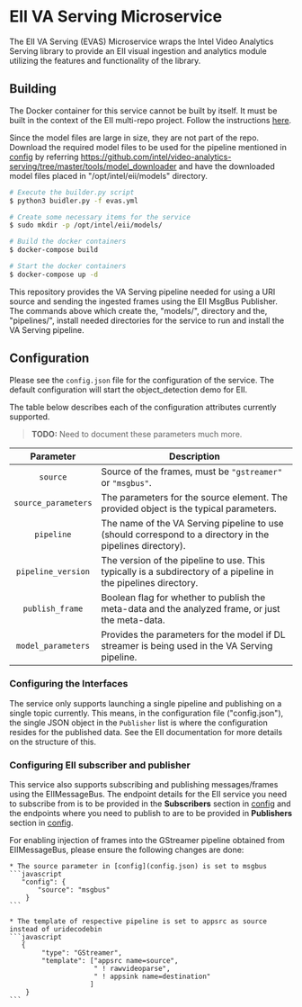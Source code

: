 EII VA Serving Microservice
===========================

The EII VA Serving (EVAS) Microservice wraps the Intel Video Analytics Serving
library to provide an EII visual ingestion and analytics module utilizing the
features and functionality of the library.

## Building

The Docker container for this service cannot be built by itself. It must be
built in the context of the EII multi-repo project. Follow the instructions
[here](https://github.com/open-edge-insights/eii-manifests).

Since the model files are large in size, they are not part of the repo.
Download the required model files to be used for the pipeline mentioned in 
[config](./config.json) by referring https://github.com/intel/video-analytics-serving/tree/master/tools/model_downloader
and have the downloaded model files placed in "/opt/intel/eii/models" 
directory.

```sh
# Execute the builder.py script
$ python3 buidler.py -f evas.yml

# Create some necessary items for the service
$ sudo mkdir -p /opt/intel/eii/models/

# Build the docker containers
$ docker-compose build

# Start the docker containers
$ docker-compose up -d
```

This repository provides the VA Serving pipeline needed for using a URI source
and sending the ingested frames using the EII MsgBus Publisher. The commands above
which create the, "models/", directory and the, "pipelines/", install needed
directories for the service to run and install the VA Serving pipeline.

## Configuration

Please see the `config.json` file for the configuration of the service. The
default configuration will start the object_detection demo for EII.

The table below describes each of the configuration attributes currently
supported.

> **TODO:** Need to document these parameters much more.

|      Parameter      |                                                     Description                                                |
| :-----------------: | -------------------------------------------------------------------------------------------------------------- |
| `source`            | Source of the frames, must be `"gstreamer"` or `"msgbus"`.                                                    |
| `source_parameters` | The parameters for the source element. The provided object is the typical parameters.                          |
| `pipeline`          | The name of the VA Serving pipeline to use (should correspond to a directory in the pipelines directory).      |
| `pipeline_version`  | The version of the pipeline to use. This typically is a subdirectory of a pipeline in the pipelines directory. |
| `publish_frame`     | Boolean flag for whether to publish the meta-data and the analyzed frame, or just the meta-data.               |
| `model_parameters`  | Provides the parameters for the model if DL streamer is being used in the VA Serving pipeline.                 |

### Configuring the Interfaces

The service only supports launching a single pipeline and publishing on a
single topic currently. This means, in the configuration file ("config.json"),
the single JSON object in the `Publisher` list is where the configuration
resides for the published data. See the EII documentation for more details on
the structure of this.

### Configuring EII subscriber and publisher

This service also supports subscribing and publishing messages/frames using the
EIIMessageBus.
The endpoint details for the EII service you need to subscribe from is to be
provided in the **Subscribers** section in [config](config.json) and the endpoints
where you need to publish to are to be provided in **Publishers** section in
[config](config.json).

For enabling injection of frames into the GStreamer pipeline obtained from
EIIMessageBus, please ensure the following changes are done:

    * The source parameter in [config](config.json) is set to msgbus
    ```javascript
       "config": {
           "source": "msgbus"
        }
    ```

    * The template of respective pipeline is set to appsrc as source instead of uridecodebin
    ```javascript
       {
            "type": "GStreamer",
            "template": ["appsrc name=source",
                         " ! rawvideoparse",
                         " ! appsink name=destination"
                        ]
        }
    ```